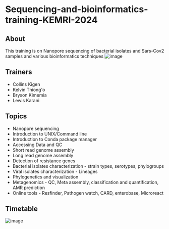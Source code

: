 # Sequencing-and-bioinformatics-training-KEMRI-2024
## About
This training is on Nanopore sequencing of bacterial isolates and Sars-Cov2 samples and various bioinformatics techniques
![image](https://github.com/ckigenk/sequencing-and-bioinformatics-training-KEMRI-2024/assets/87149425/b365f8d2-1129-4176-8780-1d3f403630cc)

## Trainers
* Collins Kigen
* Kelvin Thiong'o
* Bryson Kimemia
* Lewis Karani
## Topics
* Nanopore sequencing
* Introduction to UNIX/Command line
* Introduction to Conda package manager
* Accessing Data and QC
* Short read genome assembly
* Long read genome assembly
* Detection of resistance genes 
* Bacterial isolates characterization - strain types, serotypes, phylogroups
* Viral isolates characterization - Lineages
* Phylogenetics and visualization
* Metagenomics - QC, Meta assembly, classification and quantification, AMR prediction
* Online tools - Resfinder, Pathogen watch, CARD, enterobase, Microreact
## Timetable
![image](https://github.com/ckigenk/sequencing-and-bioinformatics-training-KEMRI-2024/assets/87149425/211439fb-e7be-456e-983f-e6eeb2d15ae4)

